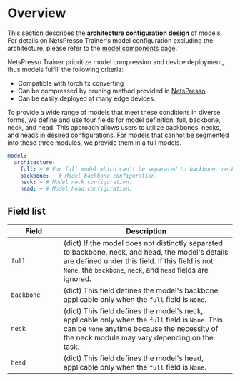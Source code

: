 # Overview

This section describes the **architecture configuration design** of models. For details on NetsPresso Trainer's model configuration excluding the architecture, please refer to the [model components page](../components/model/overview.md).

NetsPresso Trainer prioritize model compression and device deployment, thus models fulfill the following criteria:

- Compatible with torch.fx converting
- Can be compressed by pruning method provided in [NetsPresso](https://netspresso.ai)
- Can be easily deployed at many edge devices.

To provide a wide range of models that meet these conditions in diverse forms, we define and use four fields for model definition: full, backbone, neck, and head. This approach allows users to utilize backbones, necks, and heads in desired configurations. For models that cannot be segmented into these three modules, we provide them in a full models.

```yaml
model:
  architecture:
    full: ~ # For full model which can't be separated to backbone, neck and head.
    backbone: ~ # Model backbone configuration.
    neck: ~ # Model neck configuration.
    head: ~ # Model head configuration.
```

## Field list

| Field <img width=200/> | Description |
|---|---|
| `full` | (dict) If the model does not distinctly separated to backbone, neck, and head, the model's details are defined under this field. If this field is not `None`, the `backbone`, `neck`, and `head` fields are ignored. |
| `backbone` | (dict) This field defines the model's backbone, applicable only when the `full` field is `None`. |
| `neck` | (dict) This field defines the model's neck, applicable only when the `full` field is `None`. This can be `None` anytime because the necessity of the neck module may vary depending on the task. |
| `head` | (dict) This field defines the model's head, applicable only when the `full` field is `None`. |
